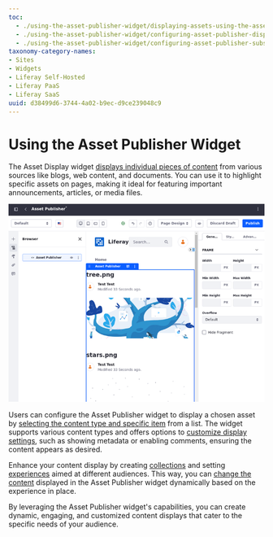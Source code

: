 ```yaml
---
toc:
  - ./using-the-asset-publisher-widget/displaying-assets-using-the-asset-publisher-widget.md
  - ./using-the-asset-publisher-widget/configuring-asset-publisher-display-settings.md
  - ./using-the-asset-publisher-widget/configuring-asset-publisher-subscriptions.md
taxonomy-category-names:
- Sites
- Widgets
- Liferay Self-Hosted
- Liferay PaaS
- Liferay SaaS
uuid: d38499d6-3744-4a02-b9ec-d9ce239048c9
---
```


# Using the Asset Publisher Widget

The Asset Display widget [displays individual pieces of content](./using-the-asset-publisher-widget/displaying-assets-using-the-asset-publisher-widget.md) from various sources like blogs, web content, and documents. You can use it to highlight specific assets on pages, making it ideal for featuring important announcements, articles, or media files.

![Use the Asset Display widget and display individual pieces of content from various sources.](./using-the-asset-publisher-widget/images/01.png)

Users can configure the Asset Publisher widget to display a chosen asset by [selecting the content type and specific item](./using-the-asset-publisher-widget/displaying-assets-using-the-asset-publisher-widget.md#selecting-assets-in-the-asset-publisher-widget) from a list. The widget supports various content types and offers options to [customize display settings](./using-the-asset-publisher-widget/configuring-asset-publisher-display-settings.md), such as showing metadata or enabling comments, ensuring the content appears as desired.

Enhance your content display by creating [collections](./collections-and-collection-pages/about-collections-and-collection-pages.md) and setting [experiences](../personalizing-site-experience/experience-personalization/creating-and-managing-experiences.md) aimed at different audiences. This way, you can [change the content](./using-the-asset-publisher-widget/displaying-assets-using-the-asset-publisher-widget.md#displaying-content-dinamically-using-experiences) displayed in the Asset Publisher widget dynamically based on the experience in place.

By leveraging the Asset Publisher widget's capabilities, you can create dynamic, engaging, and customized content displays that cater to the specific needs of your audience.
